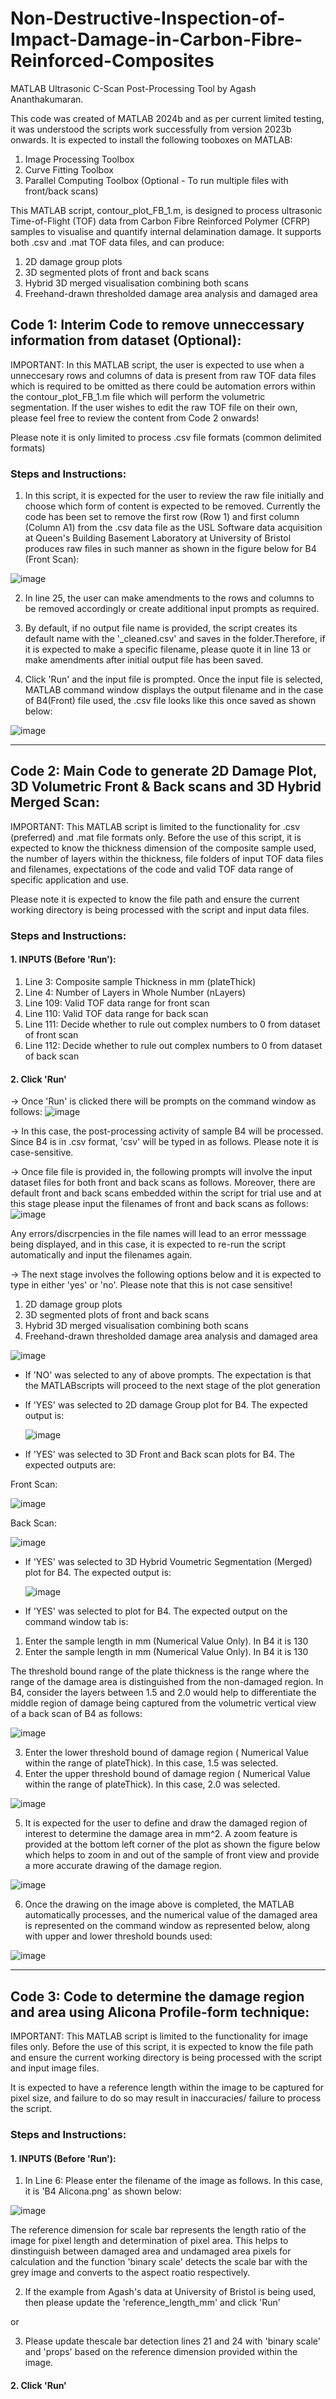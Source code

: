 # Non-Destructive-Inspection-of-Impact-Damage-in-Carbon-Fibre-Reinforced-Composites

MATLAB Ultrasonic C-Scan Post-Processing Tool by Agash Ananthakumaran.

This code was created of MATLAB 2024b and as per current limited testing, it was understood the scripts work successfully from version 2023b onwards. It is expected to install the following tooboxes on MATLAB:

1. Image Processing Toolbox
2. Curve Fitting Toolbox
3. Parallel Computing Toolbox (Optional - To run multiple files with front/back scans)

This MATLAB script, contour_plot_FB_1.m, is designed to process ultrasonic Time-of-Flight (TOF) data from Carbon Fibre Reinforced Polymer (CFRP) samples to visualise and quantify internal delamination damage. It supports both .csv and .mat TOF data files, and can produce:

1. 2D damage group plots
2. 3D segmented plots of front and back scans
3. Hybrid 3D merged visualisation combining both scans
4. Freehand-drawn thresholded damage area analysis and damaged area
   

## Code 1: Interim Code to remove unneccessary information from dataset (Optional):

IMPORTANT: In this MATLAB script, the user is expected to use when a unneccesary rows and columns of data is present from raw TOF data files which is required to be omitted as there could be automation errors within the contour_plot_FB_1.m file which will perform the volumetric segmentation. If the user wishes to edit the raw TOF file on their own, please feel free to review the content from Code 2 onwards!

Please note it is only limited to process .csv file formats (common delimited formats)

### Steps and Instructions:
1. In this script, it is expected for the user to review the raw file initially and choose which form of content is expected to be removed. Currently the code has been set to remove the first row (Row 1) and first column (Column A1) from the .csv data file as the USL Software data acquisition at Queen's Building Basement Laboratory at University of Bristol produces raw files in such manner as shown in the figure below for B4 (Front Scan):

![image](https://github.com/user-attachments/assets/1e6f11cb-ffcd-4e0a-8071-2f0087d4cbe5)


2. In line 25, the user can make amendments to the rows and columns to be removed accordingly or create additional input prompts as required.

3. By default, if no output file name is provided, the script creates its default name with the '_cleaned.csv' and saves in the folder.Therefore, if it is expected to make a specific filename, please quote it in line 13 or make amendments after initial output file has been saved.

4. Click 'Run' and the input file is prompted. Once the input file is selected, MATLAB command window displays the output filename and in the case of B4(Front) file used, the .csv file looks like this once saved as shown below:

![image](https://github.com/user-attachments/assets/17a8a130-8000-4e42-a23a-531452770626)

--------------------------------------------------------------------------------------------------------------------------------------------------------------------------------------------------------------------


## Code 2: Main Code to generate 2D Damage Plot, 3D Volumetric Front & Back scans and 3D Hybrid Merged Scan:

IMPORTANT: This MATLAB script is limited to the functionality for .csv (preferred) and .mat file formats only. Before the use of this script, it is expected to know the thickness dimension of the composite sample used, the number of layers within the thickness, file folders of input TOF data files and filenames, expectations of the code and valid TOF data range of specific application and use.

Please note it is expected to know the file path and ensure the current working directory is being processed with the script and input data files.

### Steps and Instructions:

#### 1. INPUTS (Before 'Run'):
1. Line 3: Composite sample Thickness in mm (plateThick)
2. Line 4: Number of Layers in Whole Number  (nLayers)
3. Line 109: Valid TOF data range for front scan
4. Line 110: Valid TOF data range for back scan
5. Line 111: Decide whether to rule out complex numbers to 0 from dataset of front scan
6. Line 112: Decide whether to rule out complex numbers to 0 from dataset of back scan

#### 2. Click 'Run'

→ Once 'Run' is clicked there will be prompts on the command window as follows:
![image](https://github.com/user-attachments/assets/42ac72b4-069b-4799-bc64-06f8aae686c3)

→ In this case, the post-processing activity of sample B4 will be processed. Since B4 is in .csv format, 'csv' will be typed in as follows. Please note it is case-sensitive.
 
→ Once file file is provided in, the following prompts will involve the input dataset files for both front and back scans as follows.  Moreover, there are default front and back scans embedded within the script for trial use and at this stage please input the filenames of front and back scans as follows:
![image](https://github.com/user-attachments/assets/93fb446d-7fa3-4d37-81ca-a710cf50f3ac)

Any errors/discrpencies in the file names will lead to an error messsage being displayed, and in this case, it is expected to re-run the script automatically and input the filenames again.

→ The next stage involves the following options below and it is expected to type in either 'yes' or 'no'. Please note that this is not case sensitive!
1. 2D damage group plots
2. 3D segmented plots of front and back scans
3. Hybrid 3D merged visualisation combining both scans
4. Freehand-drawn thresholded damage area analysis and damaged area
   
![image](https://github.com/user-attachments/assets/ef4e0567-82fe-47d8-85c0-5ee0e412aede)

* If 'NO' was selected to any of above prompts. The expectation is that the MATLABscripts will proceed to the next stage of the plot generation
  
* If 'YES' was selected to 2D damage Group plot for B4. The expected output is:
  
  ![image](https://github.com/user-attachments/assets/91d410f2-93e7-49a4-bd24-a5007e1fe01e)

* If 'YES' was selected to 3D Front and Back scan plots for B4. The expected outputs are:

Front Scan:

  ![image](https://github.com/user-attachments/assets/d2a6c3e2-10a6-4b7a-b664-2c2387ee4975)

Back Scan:

  ![image](https://github.com/user-attachments/assets/beb21241-21cf-4bb9-b190-b97f8068bc61)

* If 'YES' was selected to 3D Hybrid Voumetric Segmentation (Merged) plot for B4. The expected output is:
  
  ![image](https://github.com/user-attachments/assets/3c452da1-3cf0-46e7-87c4-da2cc96f574e)

* If 'YES' was selected to  plot for B4. The expected output on the command window tab is:
1. Enter the sample length in mm (Numerical Value Only). In B4 it is 130
2. Enter the sample length in mm (Numerical Value Only). In B4 it is 130

The threshold bound range of the plate thickness is the range where the range of the damage area is distinguished from the non-damaged region. In B4, consider the layers between 1.5 and 2.0 would help to differentiate the middle region of damage being captured from the volumetric vertical view of a back scan of B4 as follows: 

![image](https://github.com/user-attachments/assets/95ce51a2-4312-40d6-b000-8496eec039f9)

3. Enter the lower threshold bound of damage region ( Numerical Value within the range of plateThick). In this case, 1.5 was selected.
4. Enter the upper threshold bound of damage region ( Numerical Value within the range of plateThick). In this case, 2.0 was selected.

![image](https://github.com/user-attachments/assets/c4c12989-de09-4a8d-8244-7617814ce548)

5. It is expected for the user to define and draw the damaged region of interest to determine the damage area in mm^2. A zoom feature is provided at the bottom left corner of the plot as shown the figure below which helps to zoom in and out of the sample of front view and provide a more accurate drawing of the damage region.

![image](https://github.com/user-attachments/assets/6d4f0d6c-6d82-4e0b-99a6-c6149ca2f3c7)

6. Once the drawing on the image above is completed, the MATLAB automatically processes, and the numerical value of the damaged area is represented on the command window as represented below, along with upper and lower threshold bounds used:

![image](https://github.com/user-attachments/assets/9a31b870-f26b-4071-8af1-da6728f1fce5)

--------------------------------------------------------------------------------------------------------------------------------------------------------------------------------------------------------------------

## Code 3: Code to determine the damage region and area using Alicona Profile-form technique:

IMPORTANT: This MATLAB script is limited to the functionality for image files only. Before the use of this script, it is expected to know the file path and ensure the current working directory is being processed with the script and input image files.

It is expected to have a reference length within the image to be captured for pixel size, and failure to do so may result in inaccuracies/ failure to process the script.

### Steps and Instructions:

#### 1. INPUTS (Before 'Run'):

1. In Line 6: Please enter the filename of the image as follows. In this case, it is 'B4 Alicona.png' as shown below:

![image](https://github.com/user-attachments/assets/9626ba8a-0219-4291-8eb5-f0ce68ad1ea3)

The reference dimension for scale bar represents the length ratio of the image for pixel length and determination of pixel area. This helps to dinstinguish between damaged area and undamaged area pixels for calculation and the function 'binary scale' detects the scale bar with the grey image and converts to the aspect roatio respectively.

2. If the example from Agash's data at University of Bristol is being used, then please update the 'reference_length_mm' and click 'Run'
   
 or
 
3. Please update thescale bar detection lines 21 and 24 with 'binary scale' and 'props' based on the reference dimension provided within the image.

#### 2. Click 'Run'



